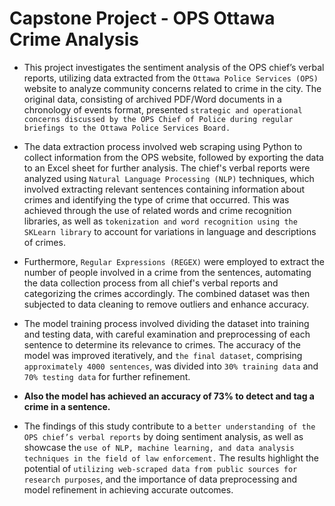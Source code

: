# Capstone Project - OPS Ottawa Crime Analysis

- This project investigates the sentiment analysis of the OPS chief’s verbal reports, utilizing data extracted from the `Ottawa Police Services (OPS)` website to analyze community concerns related to crime in the city. The original data, consisting of archived PDF/Word documents in a chronology of events format, presented `strategic and operational concerns discussed by the OPS Chief of Police during regular briefings to the Ottawa Police Services Board.`

- The data extraction process involved web scraping using Python to collect information from the OPS website, followed by exporting the data to an Excel sheet for further analysis. The chief's verbal reports were analyzed using `Natural Language Processing (NLP)` techniques, which involved extracting relevant sentences containing information about crimes and identifying the type of crime that occurred. This was achieved through the use of related words and crime recognition libraries, as well as `tokenization and word recognition using the SKLearn library` to account for variations in language and descriptions of crimes.

- Furthermore, `Regular Expressions (REGEX)` were employed to extract the number of people involved in a crime from the sentences, automating the data collection process from all chief's verbal reports and categorizing the crimes accordingly. The combined dataset was then subjected to data cleaning to remove outliers and enhance accuracy.

- The model training process involved dividing the dataset into training and testing data, with careful examination and preprocessing of each sentence to determine its relevance to crimes. The accuracy of the model was improved iteratively, and `the final dataset`, comprising `approximately 4000 sentences`, was divided into `30% training data` and `70% testing data` for further refinement.

- **Also the model has achieved an accuracy of 73% to detect and tag a crime in a sentence.**

- The findings of this study contribute to a `better understanding of the OPS chief’s verbal reports` by doing sentiment analysis, as well as showcase the `use of NLP, machine learning, and data analysis techniques in the field of law enforcement.` The results highlight the potential of `utilizing web-scraped data from public sources for research purposes`, and the importance of data preprocessing and model refinement in achieving accurate outcomes.
